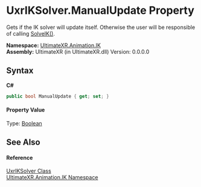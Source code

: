 # UxrIKSolver.ManualUpdate Property 
 

Gets if the IK solver will update itself. Otherwise the user will be responsible of calling <a href="M_UltimateXR_Animation_IK_UxrIKSolver_SolveIK">SolveIK()</a>.

**Namespace:**&nbsp;<a href="N_UltimateXR_Animation_IK">UltimateXR.Animation.IK</a><br />**Assembly:**&nbsp;UltimateXR (in UltimateXR.dll) Version: 0.0.0.0

## Syntax

**C#**<br />
``` C#
public bool ManualUpdate { get; set; }
```


#### Property Value
Type: <a href="https://docs.microsoft.com/dotnet/api/system.boolean" target="_blank" rel="noopener noreferrer">Boolean</a>

## See Also


#### Reference
<a href="T_UltimateXR_Animation_IK_UxrIKSolver">UxrIKSolver Class</a><br /><a href="N_UltimateXR_Animation_IK">UltimateXR.Animation.IK Namespace</a><br />